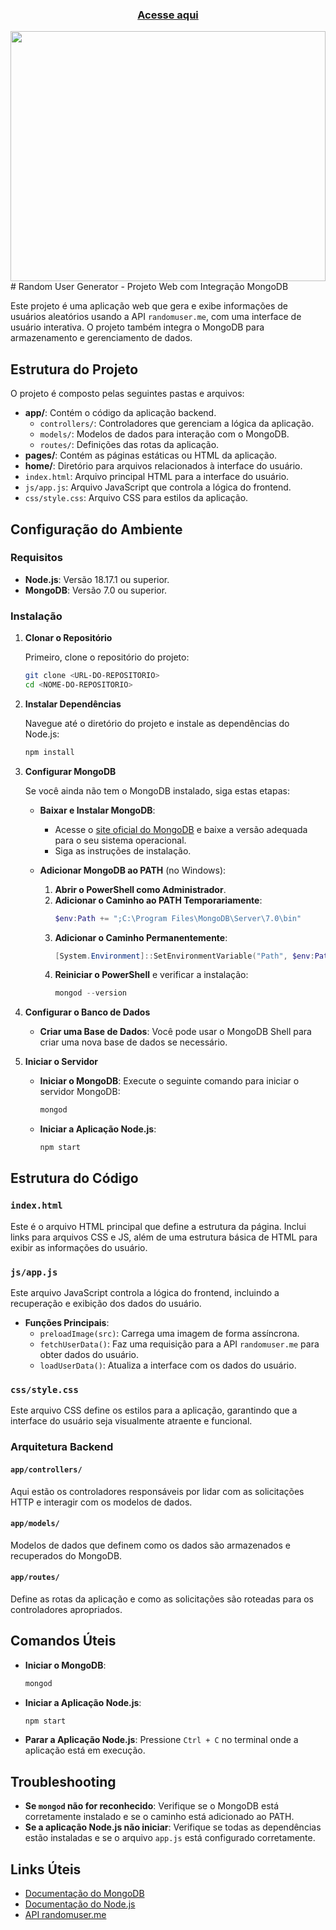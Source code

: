  ### <div align="center"> [Acesse aqui](https://catalogo-pokedex.netlify.app/)

<img src="./mp4" align="center" height="400em" width="100%">
# Random User Generator - Projeto Web com Integração MongoDB

Este projeto é uma aplicação web que gera e exibe informações de usuários aleatórios usando a API `randomuser.me`, com uma interface de usuário interativa. O projeto também integra o MongoDB para armazenamento e gerenciamento de dados. 

## Estrutura do Projeto

O projeto é composto pelas seguintes pastas e arquivos:

- **app/**: Contém o código da aplicação backend.
  - `controllers/`: Controladores que gerenciam a lógica da aplicação.
  - `models/`: Modelos de dados para interação com o MongoDB.
  - `routes/`: Definições das rotas da aplicação.
- **pages/**: Contém as páginas estáticas ou HTML da aplicação.
- **home/**: Diretório para arquivos relacionados à interface do usuário.
- `index.html`: Arquivo principal HTML para a interface do usuário.
- `js/app.js`: Arquivo JavaScript que controla a lógica do frontend.
- `css/style.css`: Arquivo CSS para estilos da aplicação.

## Configuração do Ambiente

### Requisitos

- **Node.js**: Versão 18.17.1 ou superior.
- **MongoDB**: Versão 7.0 ou superior.

### Instalação

1. **Clonar o Repositório**

   Primeiro, clone o repositório do projeto:
   ```sh
   git clone <URL-DO-REPOSITORIO>
   cd <NOME-DO-REPOSITORIO>
   ```

2. **Instalar Dependências**

   Navegue até o diretório do projeto e instale as dependências do Node.js:
   ```sh
   npm install
   ```

3. **Configurar MongoDB**

   Se você ainda não tem o MongoDB instalado, siga estas etapas:

   - **Baixar e Instalar MongoDB**:
     - Acesse o [site oficial do MongoDB](https://www.mongodb.com/try/download/community) e baixe a versão adequada para o seu sistema operacional.
     - Siga as instruções de instalação.

   - **Adicionar MongoDB ao PATH** (no Windows):
     1. **Abrir o PowerShell como Administrador**.
     2. **Adicionar o Caminho ao PATH Temporariamente**:
        ```powershell
        $env:Path += ";C:\Program Files\MongoDB\Server\7.0\bin"
        ```
     3. **Adicionar o Caminho Permanentemente**:
        ```powershell
        [System.Environment]::SetEnvironmentVariable("Path", $env:Path + ";C:\Program Files\MongoDB\Server\7.0\bin", [System.EnvironmentVariableTarget]::Machine)
        ```
     4. **Reiniciar o PowerShell** e verificar a instalação:
        ```powershell
        mongod --version
        ```

4. **Configurar o Banco de Dados**

   - **Criar uma Base de Dados**: Você pode usar o MongoDB Shell para criar uma nova base de dados se necessário.

5. **Iniciar o Servidor**

   - **Iniciar o MongoDB**: Execute o seguinte comando para iniciar o servidor MongoDB:
     ```sh
     mongod
     ```
   - **Iniciar a Aplicação Node.js**:
     ```sh
     npm start
     ```

## Estrutura do Código

### `index.html`

Este é o arquivo HTML principal que define a estrutura da página. Inclui links para arquivos CSS e JS, além de uma estrutura básica de HTML para exibir as informações do usuário.

### `js/app.js`

Este arquivo JavaScript controla a lógica do frontend, incluindo a recuperação e exibição dos dados do usuário.

- **Funções Principais**:
  - `preloadImage(src)`: Carrega uma imagem de forma assíncrona.
  - `fetchUserData()`: Faz uma requisição para a API `randomuser.me` para obter dados do usuário.
  - `loadUserData()`: Atualiza a interface com os dados do usuário.

### `css/style.css`

Este arquivo CSS define os estilos para a aplicação, garantindo que a interface do usuário seja visualmente atraente e funcional.

### Arquitetura Backend

#### `app/controllers/`

Aqui estão os controladores responsáveis por lidar com as solicitações HTTP e interagir com os modelos de dados.

#### `app/models/`

Modelos de dados que definem como os dados são armazenados e recuperados do MongoDB.

#### `app/routes/`

Define as rotas da aplicação e como as solicitações são roteadas para os controladores apropriados.

## Comandos Úteis

- **Iniciar o MongoDB**:
  ```sh
  mongod
  ```

- **Iniciar a Aplicação Node.js**:
  ```sh
  npm start
  ```

- **Parar a Aplicação Node.js**:
  Pressione `Ctrl + C` no terminal onde a aplicação está em execução.

## Troubleshooting

- **Se `mongod` não for reconhecido**: Verifique se o MongoDB está corretamente instalado e se o caminho está adicionado ao PATH.
- **Se a aplicação Node.js não iniciar**: Verifique se todas as dependências estão instaladas e se o arquivo `app.js` está configurado corretamente.

## Links Úteis

- [Documentação do MongoDB](https://www.mongodb.com/docs/)
- [Documentação do Node.js](https://nodejs.org/en/docs/)
- [API randomuser.me](https://randomuser.me/)

